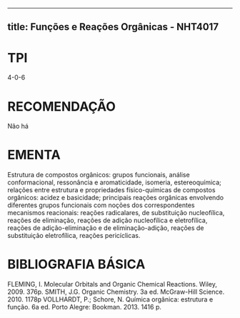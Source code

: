
---
title: Funções e Reações Orgânicas - NHT4017 
---

# TPI

4-0-6

# RECOMENDAÇÃO

Não há

# EMENTA

Estrutura de compostos orgânicos: grupos funcionais, análise conformacional, ressonância e aromaticidade, isomeria, estereoquímica; relações entre estrutura e propriedades físico-químicas de compostos orgânicos: acidez e basicidade; principais reações orgânicas envolvendo diferentes grupos funcionais com noções dos correspondentes mecanismos reacionais: reações radicalares, de substituição nucleofílica, reações de eliminação, reações de adição nucleofílica e eletrofílica, reações de adição-eliminação e de eliminação-adição, reações de substituição eletrofílica, reações pericíclicas.

# BIBLIOGRAFIA BÁSICA

FLEMING, I. Molecular Orbitals and Organic Chemical Reactions. Wiley, 2009. 376p.
SMITH, J.G. Organic Chemistry. 3a ed. McGraw-Hill Science. 2010. 1178p
VOLLHARDT, P.; Schore, N. Química orgânica: estrutura e função. 6a ed. Porto Alegre: Bookman. 2013. 1416 p.
        
